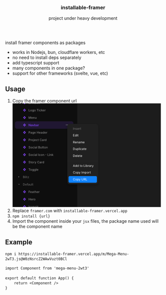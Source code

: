 <div align='center'>
    <br/>
    <br/>
    <h3>installable-framer</h3>
    <p>project under heavy development</p>
    <br/>
    <br/>
</div>

install framer components as packages

-   works in Nodejs, bun, cloudflare workers, etc
-   no need to install deps separately
-   add typescript support
-   many components in one package?
-   support for other frameworks (svelte, vue, etc)

## Usage

1. Copy the framer component url
   ![url import](./assets/framer-url-import.png)
2. Replace `framer.com` with `installable-framer.vercel.app`
3. `npm install {url}`
4. Import the component inside your `jsx` files, the package name used will be the component name

## Example

```
npm i https://installable-framer.vercel.app/m/Mega-Menu-2wT3.js@W0zNsrcZ2WAwVuzt0BCl
```

```tsx
import Component from 'mega-menu-2wt3'

export default function App() {
    return <Component />
}
```
